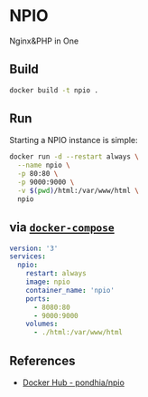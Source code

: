 # NPIO

Nginx&PHP in One

## Build

```bash
docker build -t npio .
```

## Run

Starting a NPIO instance is simple:

```bash
docker run -d --restart always \
  --name npio \
  -p 80:80 \
  -p 9000:9000 \
  -v $(pwd)/html:/var/www/html \
  npio
```

## via [`docker-compose`](https://github.com/docker/compose)

```yaml
version: '3'
services:
  npio:
    restart: always
    image: npio
    container_name: 'npio'
    ports:
      - 8080:80
      - 9000:9000
    volumes:
      - ./html:/var/www/html
```



## References

- [Docker Hub - pondhia/npio](https://hub.docker.com/r/pondhia/npio)